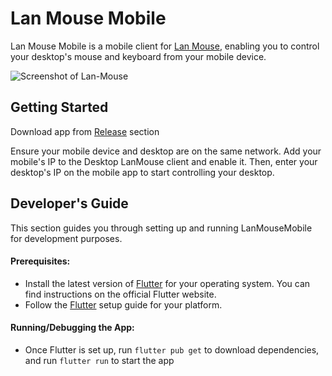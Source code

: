 # Lan Mouse Mobile

Lan Mouse Mobile is a mobile client for [Lan Mouse](https://github.com/feschber/lan-mouse), enabling you to control your desktop's mouse and keyboard from your mobile device.

<picture>
    <source media="(prefers-color-scheme: dark)" srcset="/screenshots/dark.jpg?raw=true">
    <source media="(prefers-color-scheme: light)" srcset="/screenshots/light.jpg?raw=true">
    <img alt="Screenshot of Lan-Mouse" srcset="/screenshots/dark.jpg">
</picture>

## Getting Started

Download app from [Release](https://github.com/rohitsangwan01/lan-mouse-mobile/releases) section

Ensure your mobile device and desktop are on the same network. Add your mobile's IP to the Desktop LanMouse client and enable it. Then, enter your desktop's IP on the mobile app to start controlling your desktop.

## Developer's Guide

This section guides you through setting up and running LanMouseMobile for development purposes.

#### Prerequisites:

- Install the latest version of [Flutter](https://flutter-ko.dev/get-started/install) for your operating system. You can find instructions on the official Flutter website.
- Follow the [Flutter](https://flutter-ko.dev/get-started/install) setup guide for your platform.

#### Running/Debugging the App:

- Once Flutter is set up, run `flutter pub get` to download dependencies, and run `flutter run` to start the app
